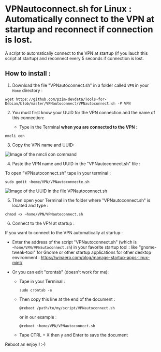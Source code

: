 # VPNautoconnect.sh for Linux : Automatically connect to the VPN at startup and reconnect if connection is lost.

A script to automatically connect to the VPN at startup (if you lauch this script at startup) and reconnect  every 5 seconds if connection is lost.


## How to install :



1. Download the file "VPNautoconnect.sh" in a folder called `VPN` in your `Home` directory :

`wget https://github.com/pzim-devdata/Tools-for-Debian/blob/master/VPNautoconnect/VPNautoconnect.sh -P VPN`



2. You must first know your UUID for the VPN connection and the name of this connection:

    - Type in the Terminal **when you are connected to the VPN** :

`nmcli con`



3. Copy the VPN name and UUID:


![Image of the nmcli con command](https://github.com/pzim-devdata/Tools-for-Debian/blob/master/VPNautoconnect/Image1.png)



4. Paste the VPN name and UUID in the "VPNautoconnect.sh" file :

To open "VPNautoconnect.sh" tape in your terminal :

`sudo gedit ~home/VPN/VPNautoconnecte.sh` 

![Image of the UUID in the file VPNautoconnect.sh](https://github.com/pzim-devdata/Tools-for-Debian/blob/master/VPNautoconnect/Image2.png)



5. Then open your Terminal in the folder where "VPNautoconnect.sh" is located and type :

`chmod +x ~home/VPN/VPNautoconnect.sh` 



6. Connect to the VPN at startup :

If you want to connect to the VPN automatically at startup :

   - Enter the address of the script "VPNautoconnect.sh" (which is `~home/VPN/VPNautoconnect.sh`)  in your favorite startup tool : like "gnome-tweak-tool" for Gnome or other startup applications for other desktop environment : https://winaero.com/blog/manage-startup-apps-linux-mint/

   - Or you can edit "crontab" (doesn't work for me):

        - Tape in your Terminal :
        
            `sudo crontab -e`

        - Then copy this line at the end of the document :

            `@reboot /path/to/my/script/VPNautoconnect.sh`

            or in our example :

            `@reboot ~home/VPN/VPNautoconnect.sh` 


        - Tape CTRL + X then y and Enter to save the document

Reboot an enjoy ! :-)



   
